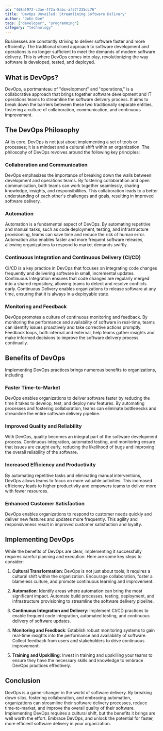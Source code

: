 ```yaml
---
id: "4d8af972-c3ae-472a-8abc-af37f235dc76"
title: "DevOps Unveiled: Streamlining Software Delivery"
author: "John Doe"
tags: ["developer", "programming"]
category: "technology"
---
```


Businesses are constantly striving to deliver software faster and more efficiently. The traditional siloed approach to software development and operations is no longer sufficient to meet the demands of modern software delivery. This is where DevOps comes into play, revolutionizing the way software is developed, tested, and deployed.

## What is DevOps?

DevOps, a portmanteau of "development" and "operations," is a collaborative approach that brings together software development and IT operations teams to streamline the software delivery process. It aims to break down the barriers between these two traditionally separate entities, fostering a culture of collaboration, communication, and continuous improvement.

## The DevOps Philosophy

At its core, DevOps is not just about implementing a set of tools or processes; it is a mindset and a cultural shift within an organization. The philosophy of DevOps revolves around the following key principles:

### Collaboration and Communication

DevOps emphasizes the importance of breaking down the walls between development and operations teams. By fostering collaboration and open communication, both teams can work together seamlessly, sharing knowledge, insights, and responsibilities. This collaboration leads to a better understanding of each other's challenges and goals, resulting in improved software delivery.

### Automation

Automation is a fundamental aspect of DevOps. By automating repetitive and manual tasks, such as code deployment, testing, and infrastructure provisioning, teams can save time and reduce the risk of human error. Automation also enables faster and more frequent software releases, allowing organizations to respond to market demands swiftly.

### Continuous Integration and Continuous Delivery (CI/CD)

CI/CD is a key practice in DevOps that focuses on integrating code changes frequently and delivering software in small, incremental updates. Continuous Integration ensures that code changes are regularly merged into a shared repository, allowing teams to detect and resolve conflicts early. Continuous Delivery enables organizations to release software at any time, ensuring that it is always in a deployable state.

### Monitoring and Feedback

DevOps promotes a culture of continuous monitoring and feedback. By monitoring the performance and availability of software in real-time, teams can identify issues proactively and take corrective actions promptly. Feedback loops, both internal and external, help teams gather insights and make informed decisions to improve the software delivery process continually.

## Benefits of DevOps

Implementing DevOps practices brings numerous benefits to organizations, including:

### Faster Time-to-Market

DevOps enables organizations to deliver software faster by reducing the time it takes to develop, test, and deploy new features. By automating processes and fostering collaboration, teams can eliminate bottlenecks and streamline the entire software delivery pipeline.

### Improved Quality and Reliability

With DevOps, quality becomes an integral part of the software development process. Continuous integration, automated testing, and monitoring ensure that issues are caught early, reducing the likelihood of bugs and improving the overall reliability of the software.

### Increased Efficiency and Productivity

By automating repetitive tasks and eliminating manual interventions, DevOps allows teams to focus on more valuable activities. This increased efficiency leads to higher productivity and empowers teams to deliver more with fewer resources.

### Enhanced Customer Satisfaction

DevOps enables organizations to respond to customer needs quickly and deliver new features and updates more frequently. This agility and responsiveness result in improved customer satisfaction and loyalty.

## Implementing DevOps

While the benefits of DevOps are clear, implementing it successfully requires careful planning and execution. Here are some key steps to consider:

1. **Cultural Transformation**: DevOps is not just about tools; it requires a cultural shift within the organization. Encourage collaboration, foster a blameless culture, and promote continuous learning and improvement.

2. **Automation**: Identify areas where automation can bring the most significant impact. Automate build processes, testing, deployment, and infrastructure provisioning to streamline the software delivery pipeline.

3. **Continuous Integration and Delivery**: Implement CI/CD practices to enable frequent code integration, automated testing, and continuous delivery of software updates.

4. **Monitoring and Feedback**: Establish robust monitoring systems to gain real-time insights into the performance and availability of software. Collect feedback from users and stakeholders to drive continuous improvement.

5. **Training and Upskilling**: Invest in training and upskilling your teams to ensure they have the necessary skills and knowledge to embrace DevOps practices effectively.

## Conclusion

DevOps is a game-changer in the world of software delivery. By breaking down silos, fostering collaboration, and embracing automation, organizations can streamline their software delivery processes, reduce time-to-market, and improve the overall quality of their software. Implementing DevOps requires a cultural shift, but the benefits it brings are well worth the effort. Embrace DevOps, and unlock the potential for faster, more efficient software delivery in your organization.
